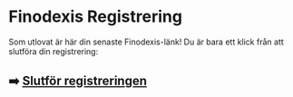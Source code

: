 # Finodexis Registrering

Som utlovat är här din senaste Finodexis-länk! Du är bara ett klick från att slutföra din registrering:

## ➡️ [Slutför registreringen](https://tinyurl.com/bdhfp6mj)